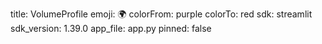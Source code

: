 title: VolumeProfile
emoji: 🌍
colorFrom: purple
colorTo: red
sdk: streamlit
sdk_version: 1.39.0
app_file: app.py
pinned: false

